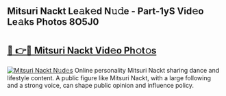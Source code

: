 ## Mitsuri Nackt Le𝚊k𝚎d N𝚞𝚍e - Part-1yS Vid𝚎o Le𝚊ks Photos 8O5J0

# <h2><a href="http://fb74lfe.evod.top/?m=Mitsuri+Nackt">🔗 👉🔴 Mitsuri Nackt Vid𝚎o Ph𝚘t𝚘s</a></h2>

[![Mitsuri Nackt N𝚞d𝚎s](https://i.imgur.com/8V9OHl7.gif)](http://fb74lfe.evod.top/?m=Mitsuri+Nackt)
Online personality Mitsuri Nackt sharing dance and lifestyle content. A public figure like Mitsuri Nackt, with a large following and a strong voice, can shape public opinion and influence policy. 
